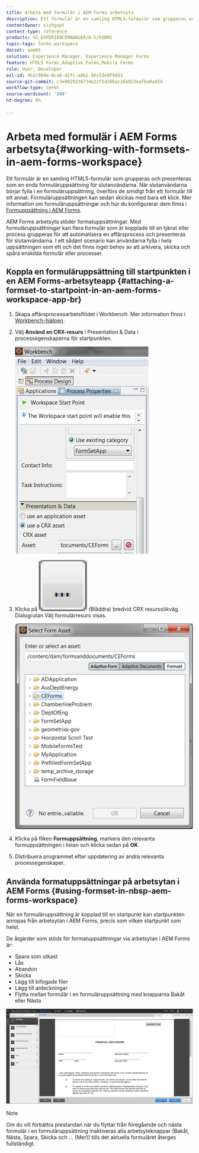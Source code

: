 ```yaml
---
title: Arbeta med formulär i AEM Forms arbetsyta
description: Ett formulär är en samling HTML5-formulär som grupperas och presenteras som en enda formuläruppsättning för slutanvändarna. Lär dig hur du kan arbeta med formatuppsättningar i AEM Forms arbetsyta.
contentOwner: vishgupt
content-type: reference
products: SG_EXPERIENCEMANAGER/6.5/FORMS
topic-tags: forms-workspace
docset: aem65
solution: Experience Manager, Experience Manager Forms
feature: HTML5 Forms,Adaptive Forms,Mobile Forms
role: User, Developer
exl-id: 4b2c994e-8ca6-42fc-a8b2-96c53e9f9453
source-git-commit: c3e9029236734e22f5d266ac26b923eafbe0a459
workflow-type: tm+mt
source-wordcount: '344'
ht-degree: 0%

---
```


# Arbeta med formulär i AEM Forms arbetsyta{#working-with-formsets-in-aem-forms-workspace}

Ett formulär är en samling HTML5-formulär som grupperas och presenteras som en enda formuläruppsättning för slutanvändarna. När slutanvändarna börjar fylla i en formuläruppsättning, överförs de smidigt från ett formulär till ett annat. Formuläruppsättningen kan sedan skickas med bara ett klick. Mer information om formuläruppsättningar och hur du konfigurerar dem finns i [Formuppsättning i AEM Forms](../../forms/using/formset-in-aem-forms.md).

AEM Forms arbetsyta stöder formatuppsättningar. Med formuläruppsättningar kan flera formulär som är kopplade till en tjänst eller process grupperas för att automatisera en affärsprocess och presenteras för slutanvändarna. I ett sådant scenario kan användarna fylla i hela uppsättningen som ett och det finns inget behov av att arkivera, skicka och spåra enskilda formulär eller processer.

## Koppla en formuläruppsättning till startpunkten i en AEM Forms-arbetsyteapp {#attaching-a-formset-to-startpoint-in-an-aem-forms-workspace-app-br}

1. Skapa affärsprocessarbetsflödet i Workbench. Mer information finns i [Workbench-hjälpen](https://www.adobe.com/go/learn_aemforms_workbench_63).
1. Välj **Använd en CRX-resurs** i Presentation &amp; Data i processegenskaperna för startpunkten.

   ![1-3](assets/1-3.png)

1. Klicka på ![Bläddra](assets/browse.png) (Bläddra) bredvid CRX resurssökväg. Dialogrutan Välj formulärresurs visas.

   ![2-1](assets/2-1.png)

1. Klicka på fliken **Formuppsättning**, markera den relevanta formuppsättningen i listan och klicka sedan på **OK**.

1. Distribuera programmet efter uppdatering av andra relevanta processegenskaper.

## Använda formatuppsättningar på arbetsytan i AEM Forms {#using-formset-in-nbsp-aem-forms-workspace}

När en formuläruppsättning är kopplad till en startpunkt kan startpunkten anropas från arbetsytan i AEM Forms, precis som vilken startpunkt som helst.

De åtgärder som stöds för formatuppsättningar via arbetsytan i AEM Forms är:

* Spara som utkast
* Lås
* Abandon
* Skicka
* Lägg till bifogade filer
* Lägg till anteckningar
* Flytta mellan formulär i en formuläruppsättning med knapparna Bakåt eller Nästa

![3-1](assets/3-1.png)

>[!NOTE]
>
>Om du vill förbättra prestandan när du flyttar från föregående och nästa formulär i en formuläruppsättning inaktiveras alla arbetsyteknappar (Bakåt, Nästa, Spara, Skicka och ... (Mer)) tills det aktuella formuläret återges fullständigt.
